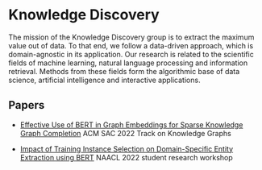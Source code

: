 # Knowledge Discovery

The mission of the Knowledge Discovery group is to extract the maximum value out of data. To that end, we follow a data-driven approach, which is domain-agnostic in its application. 
Our research is related to the scientific fields of machine learning, natural language processing and information retrieval.
Methods from these fields form the algorithmic base of data science, artificial intelligence and interactive applications.

## Papers

- [Effective Use of BERT in Graph Embeddings for Sparse Knowledge Graph Completion](projects/bertconve/) ACM SAC 2022 Track on Knowledge Graphs
 
- [Impact of Training Instance Selection on Domain-Specific Entity Extraction using BERT](https://gitlab.know-center.tugraz.at/nlp/ie-small-data) NAACL 2022 student research workshop
